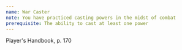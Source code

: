 ```yaml
---
name: War Caster
note: You have practiced casting powers in the midst of combat
prerequisite: The ability to cast at least one power
---
```

Player's Handbook, p. 170
